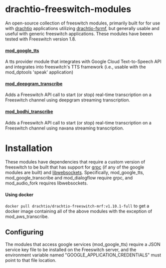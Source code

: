 # drachtio-freeswitch-modules

An open-source collection of freeswitch modules, primarily built for for use with [drachtio](https://drachtio.org) applications utilizing [drachtio-fsrmf](https://www.npmjs.com/package/drachtio-fsmrf), but generally usable and useful with generic freeswitch applications.  These modules have beeen tested with Freeswitch version 1.8.

#### [mod_google_tts](modules/mod_google_tts/README.md)
A tts provider module that integrates with Google Cloud Text-to-Speech API and integrates into freeswitch's TTS framework (i.e., usable with the mod_dptools 'speak' application)

#### [mod_deepgram_transcribe](modules/mod_deepgram_transcribe/README.md)
Adds a Freeswitch API call to start (or stop) real-time transcription on a Freeswitch channel using deepgram streaming transcription.

#### [mod_bodhi_transcribe](modules/mod_bodhi_transcribe/README.md)
Adds a Freeswitch API call to start (or stop) real-time transcription on a Freeswitch channel using navana streaming transcription.


# Installation

These modules have dependencies that require a custom version of freeswitch to be built that has support for [grpc](https://github.com/grpc/grpc) (if any of the google modules are built) and [libwebsockets](https://libwebsockets.org). Specifically, mod_google_tts, mod_google_transcribe and mod_dialogflow require grpc, and mod_audio_fork requires libwebsockets.

#### Using docker

`docker pull drachtio/drachtio-freeswitch-mrf:v1.10.1-full` to get a docker image containing all of the above modules with the exception of mod_aws_transcribe.

## Configuring

The modules that access google services (mod_google_tts) require a JSON service key file to be installed on the Freeswitch server, and the environment variable named "GOOGLE_APPLICATION_CREDENTIALS" must point to that file location.

